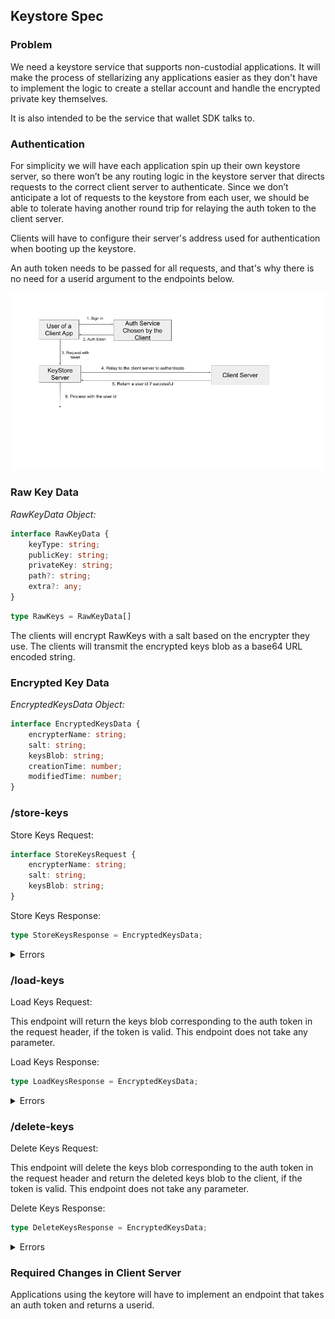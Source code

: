 ## Keystore Spec

### Problem

We need a keystore service that supports non-custodial applications.
It will make the process of stellarizing any applications easier as
they don't have to implement the logic to create a stellar account
and handle the encrypted private key themselves.

It is also intended to be the service that wallet SDK talks to.

### Authentication

For simplicity we will have each application spin up their own keystore
server, so there won’t be any routing logic in the keystore server that
directs requests to the correct client server to authenticate. Since we
don’t anticipate a lot of requests to the keystore from each user, we
should be able to tolerate having another round trip for relaying the
auth token to the client server.

Clients will have to configure their server's address used for
authentication when booting up the keystore.

An auth token needs to be passed for all requests, and that's why there
is no need for a userid argument to the endpoints below.

<img src=attachments/2019-04-24-keystore-auth-flows.png>

### Raw Key Data

*RawKeyData Object:*

```typescript
interface RawKeyData {
	keyType: string;
	publicKey: string;
	privateKey: string;
	path?: string;
	extra?: any;
}
```

```typescript
type RawKeys = RawKeyData[]
```

The clients will encrypt RawKeys with a salt based on the encrypter they use.
The clients will transmit the encrypted keys blob as a base64 URL encoded string.

### Encrypted Key Data

*EncryptedKeysData Object:*

```typescript
interface EncryptedKeysData {
	encrypterName: string;
	salt: string;
	keysBlob: string;
	creationTime: number;
	modifiedTime: number;	
}
```

### /store-keys

Store Keys Request:

```typescript
interface StoreKeysRequest {
	encrypterName: string;
	salt: string;
	keysBlob: string;
}
```

Store Keys Response:

```typescript
type StoreKeysResponse = EncryptedKeysData;
```

<details><summary>Errors</summary>

TBD
```json
{
	"code": "some error code",
	"message": "some error message",
	"retriable": false,
}
```
</details>

### /load-keys

Load Keys Request:

This endpoint will return the keys blob corresponding to the auth token
in the request header, if the token is valid. This endpoint does not take
any parameter.

Load Keys Response:

```typescript
type LoadKeysResponse = EncryptedKeysData;
```
<details><summary>Errors</summary>

TBD
```json
{
	"code": "some error code",
	"message": "some error message",
	"retriable": false,
}
```
</details>

### /delete-keys

Delete Keys Request:

This endpoint will delete the keys blob corresponding to the auth token
in the request header and return the deleted keys blob to the client, if
the token is valid. This endpoint does not take any parameter.

Delete Keys Response:

```typescript
type DeleteKeysResponse = EncryptedKeysData;
```

<details><summary>Errors</summary>

TBD
```json
{
	"code": "some error code",
	"message": "some error message",
	"retriable": false,
}
```
</details>

### Required Changes in Client Server

Applications using the keytore will have to implement an endpoint
that takes an auth token and returns a userid.
